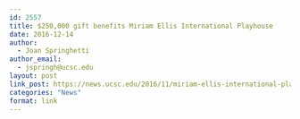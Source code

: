 ```yaml
---
id: 2557
title: $250,000 gift benefits Miriam Ellis International Playhouse
date: 2016-12-14
author:
  - Joan Springhetti
author_email:
  - jspringh@ucsc.edu
layout: post
link_post: https://news.ucsc.edu/2016/11/miriam-ellis-international-playhouse-endowment-feature.html
categories: "News"
format: link
---
```

